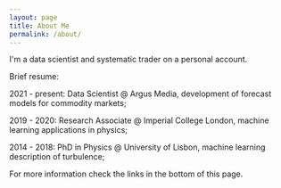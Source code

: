 ```yaml
---
layout: page
title: About Me
permalink: /about/
---
```


I'm a data scientist and systematic trader on a personal account.


Brief resume:

2021 - present: Data Scientist @ Argus Media, development of forecast models for commodity markets;

2019 - 2020: Research Associate @ Imperial College London, machine learning applications in physics;

2014 - 2018: PhD in Physics @ University of Lisbon, machine learning description of turbulence;


For more information check the links in the bottom of this page.
